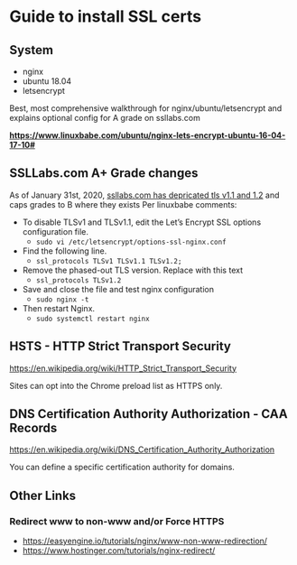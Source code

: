# Guide to install SSL certs

## System

- nginx
- ubuntu 18.04
- letsencrypt

Best, most comprehensive walkthrough for nginx/ubuntu/letsencrypt and explains optional config for A grade on ssllabs.com

**<https://www.linuxbabe.com/ubuntu/nginx-lets-encrypt-ubuntu-16-04-17-10#>**

## SSLLabs.com A+ Grade changes

As of January 31st, 2020, [ssllabs.com has depricated tls v1.1 and 1.2](https://blog.qualys.com/ssllabs/2018/11/19/grade-change-for-tls-1-0-and-tls-1-1-protocols) and caps grades to B where they exists
Per linuxbabe comments:

- To disable TLSv1 and TLSv1.1, edit the Let’s Encrypt SSL options configuration file.
  - `sudo vi /etc/letsencrypt/options-ssl-nginx.conf`
- Find the following line.
  - `ssl_protocols TLSv1 TLSv1.1 TLSv1.2;`
- Remove the phased-out TLS version. Replace with this text
  - `ssl_protocols TLSv1.2`
- Save and close the file and test nginx configuration
  - `sudo nginx -t`
- Then restart Nginx.
  - `sudo systemctl restart nginx`

## HSTS - HTTP Strict Transport Security

<https://en.wikipedia.org/wiki/HTTP_Strict_Transport_Security>

Sites can opt into the Chrome preload list as HTTPS only.

## DNS Certification Authority Authorization - CAA Records

<https://en.wikipedia.org/wiki/DNS_Certification_Authority_Authorization>

You can define a specific certification authority for domains.

## Other Links

### Redirect www to non-www and/or Force HTTPS

- <https://easyengine.io/tutorials/nginx/www-non-www-redirection/>  
- <https://www.hostinger.com/tutorials/nginx-redirect/>  
